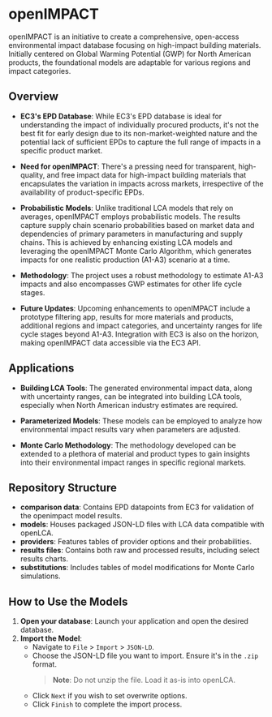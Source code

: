 # openIMPACT

openIMPACT is an initiative to create a comprehensive, open-access environmental impact database focusing on high-impact building materials. Initially centered on Global Warming Potential (GWP) for North American products, the foundational models are adaptable for various regions and impact categories.

## Overview

- **EC3's EPD Database**: While EC3's EPD database is ideal for understanding the impact of individually procured products, it's not the best fit for early design due to its non-market-weighted nature and the potential lack of sufficient EPDs to capture the full range of impacts in a specific product market.

- **Need for openIMPACT**: There's a pressing need for transparent, high-quality, and free impact data for high-impact building materials that encapsulates the variation in impacts across markets, irrespective of the availability of product-specific EPDs.

- **Probabilistic Models**: Unlike traditional LCA models that rely on averages, openIMPACT employs probabilistic models. The results capture supply chain scenario probabilities based on market data and dependencies of primary parameters in manufacturing and supply chains. This is achieved by enhancing existing LCA models and leveraging the openIMPACT Monte Carlo Algorithm, which generates impacts for one realistic production (A1-A3) scenario at a time.

- **Methodology**: The project uses a robust methodology to estimate A1-A3 impacts and also encompasses GWP estimates for other life cycle stages.

- **Future Updates**: Upcoming enhancements to openIMPACT include a prototype filtering app, results for more materials and products, additional regions and impact categories, and uncertainty ranges for life cycle stages beyond A1-A3. Integration with EC3 is also on the horizon, making openIMPACT data accessible via the EC3 API.

## Applications

- **Building LCA Tools**: The generated environmental impact data, along with uncertainty ranges, can be integrated into building LCA tools, especially when North American industry estimates are required.

- **Parameterized Models**: These models can be employed to analyze how environmental impact results vary when parameters are adjusted.

- **Monte Carlo Methodology**: The methodology developed can be extended to a plethora of material and product types to gain insights into their environmental impact ranges in specific regional markets.

## Repository Structure

- **comparison data**: Contains EPD datapoints from EC3 for validation of the openimpact model results.
- **models**: Houses packaged JSON-LD files with LCA data compatible with openLCA.
- **providers**: Features tables of provider options and their probabilities.
- **results files**: Contains both raw and processed results, including select results charts.
- **substitutions**: Includes tables of model modifications for Monte Carlo simulations.

## How to Use the Models

1. **Open your database**: Launch your application and open the desired database.
2. **Import the Model**:
   - Navigate to `File` > `Import` > `JSON-LD`.
   - Choose the JSON-LD file you want to import. Ensure it's in the `.zip` format.
     > **Note**: Do not unzip the file. Load it as-is into openLCA.
   - Click `Next` if you wish to set overwrite options.
   - Click `Finish` to complete the import process.
